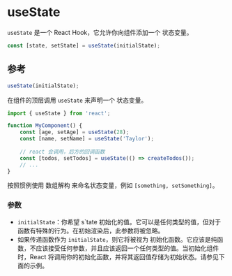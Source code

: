 # useState

`useState` 是一个 React Hook，它允许你向组件添加一个 状态变量。

```jsx
const [state, setState] = useState(initialState);
```

## 参考 

```jsx
useState(initialState);
```

在组件的顶层调用 `useState` 来声明一个 状态变量。

```jsx
import { useState } from 'react';

function MyComponent() {
    const [age, setAge] = useState(28);
    const [name, setName] = useState('Taylor');
    
    // react 会调用，后方的回调函数
    const [todos, setTodos] = useState(() => createTodos());
    // ...
}
```

按照惯例使用 数组解构 来命名状态变量，例如 `[something, setSomething]`。

### 参数 
+ `initialState`：你希望 s`tate 初始化的值。它可以是任何类型的值，但对于函数有特殊的行为。在初始渲染后，此参数将被忽略。
+ 如果传递函数作为 `initialState`，则它将被视为 初始化函数。它应该是纯函数，不应该接受任何参数，并且应该返回一个任何类型的值。当初始化组件时，React 将调用你的初始化函数，并将其返回值存储为初始状态。请参见下面的示例。
